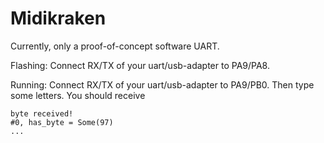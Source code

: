 Midikraken
==========

Currently, only a proof-of-concept software UART.

Flashing: Connect RX/TX of your uart/usb-adapter to PA9/PA8.

Running: Connect RX/TX of your uart/usb-adapter to PA9/PB0. Then type some letters. You should receive

```
byte received!
#0, has_byte = Some(97)
...
```
